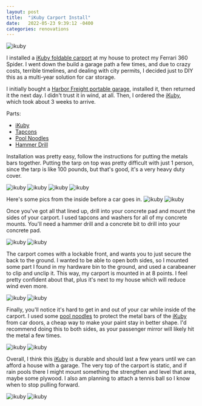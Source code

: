 ```yaml
---
layout: post
title:  "iKuby Carport Install"
date:   2022-05-23 9:39:12 -0400
categories: renovations
---
```


![ikuby](/images/ikuby/11.jpg)


I installed a [iKuby foldable carport](https://amzn.to/3wCv1ze) at my house to protect my Ferrari 360 Spider. I went down the build a garage path a few times, and due to crazy costs, terrible timelines, and dealing with city permits, I decided just to DIY this as a multi-year solution for car storage. 

I initially bought a [Harbor Freight portable garage](https://www.harborfreight.com/10-ft-x-17-ft-portable-garage-62860.html), installed it, then returned it the next day. I didn't trust it in wind, at all. Then, I ordered the [iKuby](https://amzn.to/3wCv1ze), which took about 3 weeks to arrive. 

Parts:
* [iKuby](https://amzn.to/3wCv1ze)
* [Tapcons](https://amzn.to/3LHcbMS)
* [Pool Noodles](https://amzn.to/39LHSYe)
* [Hammer Drill](https://amzn.to/38bbIoL)

Installation was pretty easy, follow the instructions for putting the metals bars together. Putting the tarp on top was pretty difficult with just 1 person, since the tarp is like 100 pounds, but that's good, it's a very heavy duty cover. 

![ikuby](/images/ikuby/1.jpg)
![ikuby](/images/ikuby/2.jpg)
![ikuby](/images/ikuby/3.jpg)
![ikuby](/images/ikuby/4.jpg)

Here's some pics from the inside before a car goes in. 
![ikuby](/images/ikuby/5.jpg)
![ikuby](/images/ikuby/6.jpg)

Once you've got all that lined up, drill into your concrete pad and mount the sides of your carport. I used tapcons and washers for all of my concrete mounts. You'll need a hammer drill and a concrete bit to drill into your concrete pad. 

![ikuby](/images/ikuby/14.jpg)
![ikuby](/images/ikuby/9.jpg)

The carport comes with a lockable front, and wants you to just secure the back to the ground. I wanted to be able to open both sides, so I mounted some part I found in my hardware bin to the ground, and used a carabeaner to clip and unclip it. This way, my carport is mounted in at 8 points. I feel pretty confident about that, plus it's next to my house which will reduce wind even more. 

![ikuby](/images/ikuby/10.jpg)
![ikuby](/images/ikuby/12.jpg)

Finally, you'll notice it's hard to get in and out of your car while inside of the carport. I used some [pool noodles](https://amzn.to/39LHSYe) to protect the metal bars of the [iKuby](https://amzn.to/3wCv1ze) from car doors, a cheap way to make your paint stay in better shape. I'd recommend doing this to both sides, as your passenger mirror will likely hit the metal a few times. 

![ikuby](/images/ikuby/7.jpg)
![ikuby](/images/ikuby/8.jpg)

Overall, I think this [iKuby](https://amzn.to/3wCv1ze) is durable and should last a few years until we can afford a house with a garage. The very top of the carport is static, and if rain pools there I might mount something the strengthen and level that area, maybe some plywood. I also am planning to attach a tennis ball so I know when to stop pulling forward. 

![ikuby](/images/ikuby/13.jpg)
![ikuby](/images/ikuby/11.jpg)

